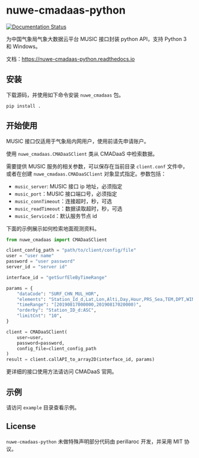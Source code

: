 # nuwe-cmadaas-python

[![Documentation Status](https://readthedocs.org/projects/nuwe-cmadaas-python/badge/?version=latest)](https://nuwe-cmadaas-python.readthedocs.io/zh_CN/latest/?badge=latest)

为中国气象局气象大数据云平台 MUSIC 接口封装 python API，支持 Python 3 和 Windows。

文档：https://nuwe-cmadaas-python.readthedocs.io

## 安装

下载源码，并使用如下命令安装 `nuwe_cmadaas` 包。

```
pip install .
```

## 开始使用

MUSIC 接口仅适用于气象局内网用户，使用前请先申请账户。

使用 `nuwe_cmadaas.CMADaaSClient` 类从 CMADaaS 中检索数据。

需要提供 MUSIC 服务的相关参数，可以保存在当前目录 `client.conf` 文件中，
或者在创建 `nuwe_cmadaas.CMADaaSClient` 对象显式指定。参数包括：

- `music_server`: MUSIC 接口 ip 地址，必须指定
- `music_port`：MUSIC 接口端口号，必须指定
- `music_connTimeout`：连接超时，秒，可选
- `music_readTimeout`：数据读取超时，秒，可选
- `music_ServiceId`：默认服务节点 id

下面的示例展示如何检索地面观测资料。

```python
from nuwe_cmadaas import CMADaaSClient

client_config_path = "path/to/client/config/file"
user = "user name"
password = "user password"
server_id = "server id"

interface_id = "getSurfEleByTimeRange"

params = {
    "dataCode": "SURF_CHN_MUL_HOR",
    "elements": "Station_Id_d,Lat,Lon,Alti,Day,Hour,PRS_Sea,TEM,DPT,WIN_D_INST,WIN_S_INST,PRE_1h,PRE_6h,PRE_24h,PRS",
    "timeRange": "[20190817000000,20190817020000)",
    "orderby": "Station_ID_d:ASC",
    "limitCnt": "10",
}

client = CMADaaSClient(
    user=user,
    password=password,
    config_file=client_config_path
)
result = client.callAPI_to_array2D(interface_id, params)
```

更详细的接口使用方法请访问 CMADaaS 官网。

## 示例

请访问 `example` 目录查看示例。

## License

`nuwe-cmadaas-python` 未做特殊声明部分代码由 perillaroc 开发，并采用 MIT 协议。
